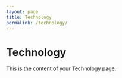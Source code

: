 ```yaml
---
layout: page
title: Technology
permalink: /technology/
---
```


# Technology

This is the content of your Technology page.